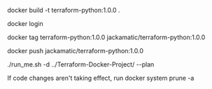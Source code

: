 docker build -t terraform-python:1.0.0 .

docker login

docker tag terraform-python:1.0.0 jackamatic/terraform-python:1.0.0

docker push jackamatic/terraform-python:1.0.0

./run_me.sh -d ../Terraform-Docker-Project/ --plan

If code changes aren't taking effect, run docker system prune -a